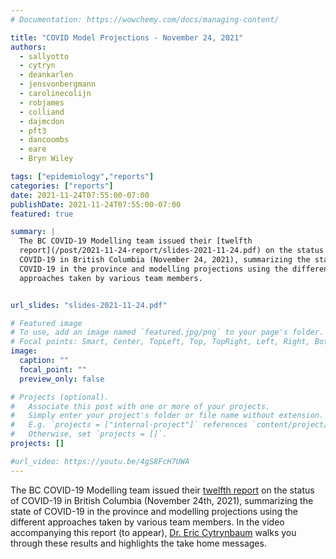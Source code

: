 ```yaml
---
# Documentation: https://wowchemy.com/docs/managing-content/

title: "COVID Model Projections - November 24, 2021"
authors:
  - sallyotto
  - cytryn
  - deankarlen
  - jensvonbergmann
  - carolinecolijn
  - robjames
  - colliand
  - dajmcdon
  - pft3
  - dancoombs
  - eare
  - Bryn Wiley

tags: ["epidemiology","reports"]
categories: ["reports"]
date: 2021-11-24T07:55:00-07:00
publishDate: 2021-11-24T07:55:00-07:00
featured: true

summary: |
  The BC COVID-19 Modelling team issued their [twelfth
  report](/post/2021-11-24-report/slides-2021-11-24.pdf) on the status of
  COVID-19 in British Columbia (November 24, 2021), summarizing the state of
  COVID-19 in the province and modelling projections using the different
  approaches taken by various team members.


url_slides: "slides-2021-11-24.pdf"

# Featured image
# To use, add an image named `featured.jpg/png` to your page's folder.
# Focal points: Smart, Center, TopLeft, Top, TopRight, Left, Right, BottomLeft, Bottom, BottomRight.
image:
  caption: ""
  focal_point: ""
  preview_only: false

# Projects (optional).
#   Associate this post with one or more of your projects.
#   Simply enter your project's folder or file name without extension.
#   E.g. `projects = ["internal-project"]` references `content/project/deep-learning/index.md`.
#   Otherwise, set `projects = []`.
projects: []

#url_video: https://youtu.be/4gS8FcH7UWA
---
```

The BC COVID-19 Modelling team issued their [twelfth report](slides-2021-11-24.pdf) on the
status of COVID-19 in British Columbia (November 24th, 2021), summarizing the state of
COVID-19 in the province and modelling projections using the different
approaches taken by various team members.  In the video accompanying this
report (to appear), [Dr. Eric Cytrynbaum](/authors/cytryn/) walks you through these
results and highlights the take home messages.

